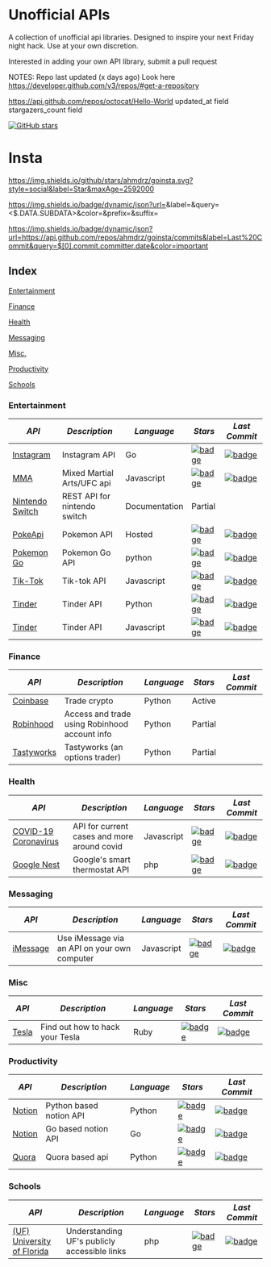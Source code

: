 # Unofficial APIs
A collection of unofficial api libraries. Designed to inspire your next Friday night hack. Use at your own discretion. 

Interested in adding your own API library, submit a pull request

NOTES: 
Repo last updated (x days ago) 
Look here https://developer.github.com/v3/repos/#get-a-repository

https://api.github.com/repos/octocat/Hello-World
updated_at field
stargazers_count field 

[![GitHub stars](https://img.shields.io/github/stars/Naereen/StrapDown.js.svg?style=social&label=Star&maxAge=2592000)](https://GitHub.com/Naereen/StrapDown.js/stargazers/)

# Insta
https://img.shields.io/github/stars/ahmdrz/goinsta.svg?style=social&label=Star&maxAge=2592000

https://img.shields.io/badge/dynamic/json?url=<URL>&label=<LABEL>&query=<$.DATA.SUBDATA>&color=<COLOR>&prefix=<PREFIX>&suffix=<SUFFIX>

https://img.shields.io/badge/dynamic/json?url=https://api.github.com/repos/ahmdrz/goinsta/commits&label=Last%20Commit&query=$[0].commit.committer.date&color=important

## Index
[Entertainment](#entertainment)

[Finance](#finance)

[Health](#health)

[Messaging](#messaging)

[Misc.](#misc)

[Productivity](#productivity)

[Schools](#schools)

### Entertainment
*API* | *Description* | *Language* | *Stars* | *Last Commit*
--- | --- | --- | --- | ---
[Instagram](https://github.com/ahmdrz/goinsta) | Instagram API | Go | [![badge](https://img.shields.io/github/stars/ahmdrz/goinsta.svg?style=social&label=Star&maxAge=2592000)](https://github.com/ahmdrz/goinsta/stargazers) | [![badge](https://img.shields.io/badge/dynamic/json?url=https://api.github.com/repos/ahmdrz/goinsta/commits&label=Last%20Commit&query=$[0].commit.committer.date&color=important)](https://github.com/ahmdrz/goinsta)
[MMA](https://github.com/valish/mma-api) | Mixed Martial Arts/UFC api | Javascript | [![badge](https://img.shields.io/github/stars/valish/mma-api.svg?style=social&label=Star&maxAge=2592000)](https://github.com/valish/mma-api/stargazers) | [![badge](https://img.shields.io/badge/dynamic/json?url=https://api.github.com/repos/valish/mma-api/commits&label=Last%20Commit&query=$[0].commit.committer.date&color=important)](https://github.com/valish/mma-api)
[Nintendo Switch](https://github.com/ZekeSnider/NintendoSwitchRESTAPI) | REST API for nintendo switch | Documentation | Partial 
[PokeApi](https://github.com/PokeAPI/pokeapi) | Pokemon API | Hosted | [![badge](https://img.shields.io/github/stars/ZekeSnider/NintendoSwitchRESTAPI.svg?style=social&label=Star&maxAge=2592000)](https://github.com/ZekeSnider/NintendoSwitchRESTAPI/stargazers) | [![badge](https://img.shields.io/badge/dynamic/json?url=https://api.github.com/repos/ZekeSnider/NintendoSwitchRESTAPI/commits&label=Last%20Commit&query=$[0].commit.committer.date&color=important)](https://github.com/ZekeSnider/NintendoSwitchRESTAPI)
[Pokemon Go](https://github.com/pogodevorg/pgoapi) | Pokemon Go API | python | [![badge](https://img.shields.io/github/stars/pogodevorg/pgoapi.svg?style=social&label=Star&maxAge=2592000)](https://github.com/pogodevorg/pgoapi/stargazers) | [![badge](https://img.shields.io/badge/dynamic/json?url=https://api.github.com/repos/pogodevorg/pgoapi/commits&label=Last%20Commit&query=$[0].commit.committer.date&color=important)](https://github.com/pogodevorg/pgoapi)
[Tik-Tok](https://github.com/szdc/tiktok-api) | Tik-tok API | Javascript | [![badge](https://img.shields.io/github/stars/szdc/tiktok-api.svg?style=social&label=Star&maxAge=2592000)](https://github.com/szdc/tiktok-api/stargazers) | [![badge](https://img.shields.io/badge/dynamic/json?url=https://api.github.com/repos/szdc/tiktok-api/commits&label=Last%20Commit&query=$[0].commit.committer.date&color=important)](https://github.com/szdc/tiktok-api)
[Tinder](https://github.com/fbessez/Tinder) | Tinder API | Python | [![badge](https://img.shields.io/github/stars/fbessez/Tinder.svg?style=social&label=Star&maxAge=2592000)](https://github.com/fbessez/Tinder/stargazers) | [![badge](https://img.shields.io/badge/dynamic/json?url=https://api.github.com/repos/fbessez/Tinder/commits&label=Last%20Commit&query=$[0].commit.committer.date&color=important)](https://github.com/fbessez/Tinder)
[Tinder](https://github.com/alkawryk/tinderjs) | Tinder API | Javascript | [![badge](https://img.shields.io/github/stars/alkawryk/tinderjs.svg?style=social&label=Star&maxAge=2592000)](https://github.com/alkawryk/tinderjs/stargazers) | [![badge](https://img.shields.io/badge/dynamic/json?url=https://api.github.com/repos/alkawryk/tinderjs/commits&label=Last%20Commit&query=$[0].commit.committer.date&color=important)](https://github.com/alkawryk/tinderjs)

### Finance

*API* | *Description* | *Language* | *Stars* | *Last Commit*
--- | --- | --- | --- | ---
[Coinbase](https://github.com/danpaquin/coinbasepro-python) | Trade crypto | Python | Active 
[Robinhood](https://github.com/robinhood-unofficial/pyrh) | Access and trade using Robinhood account info | Python | Partial
[Tastyworks](https://github.com/boyan-soubachov/tastyworks_api) | Tastyworks (an options trader) | Python | Partial

### Health

*API* | *Description* | *Language* | *Stars* | *Last Commit*
--- | --- | --- | --- | ---
[COVID-19 Coronavirus](https://github.com/NovelCOVID/API) | API for current cases and more around covid | Javascript | [![badge](https://img.shields.io/github/stars/NovelCOVID/API.svg?style=social&label=Star&maxAge=2592000)](https://github.com/NovelCOVID/API/stargazers) | [![badge](https://img.shields.io/badge/dynamic/json?url=https://api.github.com/repos/NovelCOVID/API/commits&label=Last%20Commit&query=$[0].commit.committer.date&color=important)](https://github.com/NovelCOVID/API)
[Google Nest](https://github.com/gboudreau/nest-api) | Google's smart thermostat API | php | [![badge](https://img.shields.io/github/stars/gboudreau/nest-api.svg?style=social&label=Star&maxAge=2592000)](https://github.com/gboudreau/nest-api/stargazers) | [![badge](https://img.shields.io/badge/dynamic/json?url=https://api.github.com/repos/gboudreau/nest-api/commits&label=Last%20Commit&query=$[0].commit.committer.date&color=important)](https://github.com/gboudreau/nest-api)

### Messaging 

*API* | *Description* | *Language* | *Stars* | *Last Commit*
--- | --- | --- | --- | ---
[iMessage](https://github.com/wtfaremyinitials/osa-imessage) | Use iMessage via an API on your own computer | Javascript | [![badge](https://img.shields.io/github/stars/osa-imessage.svg?style=social&label=Star&maxAge=2592000)](https://github.com/osa-imessage/stargazers) | [![badge](https://img.shields.io/badge/dynamic/json?url=https://api.github.com/repos/osa-imessage/commits&label=Last%20Commit&query=$[0].commit.committer.date&color=important)](https://github.com/osa-imessage)

### Misc

*API* | *Description* | *Language* | *Stars* | *Last Commit*
--- | --- | --- | --- | ---
[Tesla](https://github.com/timdorr/tesla-api) | Find out how to hack your Tesla | Ruby | [![badge](https://img.shields.io/github/stars/timdorr/tesla-api.svg?style=social&label=Star&maxAge=2592000)](https://github.com/timdorr/tesla-api/stargazers) | [![badge](https://img.shields.io/badge/dynamic/json?url=https://api.github.com/repos/timdorr/tesla-api/commits&label=Last%20Commit&query=$[0].commit.committer.date&color=important)](https://github.com/timdorr/tesla-api)

### Productivity 

*API* | *Description* | *Language* | *Stars* | *Last Commit*
--- | --- | --- | --- | ---
[Notion](https://github.com/jamalex/notion-py) | Python based notion API | Python | [![badge](https://img.shields.io/github/stars/jamalex/notion-py.svg?style=social&label=Star&maxAge=2592000)](https://github.com/jamalex/notion-py/stargazers) | [![badge](https://img.shields.io/badge/dynamic/json?url=https://api.github.com/repos/jamalex/notion-py/commits&label=Last%20Commit&query=$[0].commit.committer.date&color=important)](https://github.com/jamalex/notion-py)
[Notion](https://github.com/kjk/notionapi) | Go based notion API | Go | [![badge](https://img.shields.io/github/stars/kjk/notionapi.svg?style=social&label=Star&maxAge=2592000)](https://github.com/kjk/notionapi/stargazers) | [![badge](https://img.shields.io/badge/dynamic/json?url=https://api.github.com/repos/kjk/notionapi/commits&label=Last%20Commit&query=$[0].commit.committer.date&color=important)](https://github.com/kjk/notionapi)
[Quora](https://github.com/csu/quora-api) | Quora based api | Python | [![badge](https://img.shields.io/github/stars/csu/quora-api.svg?style=social&label=Star&maxAge=2592000)](https://github.com/csu/quora-api/stargazers) | [![badge](https://img.shields.io/badge/dynamic/json?url=https://api.github.com/repos/csu/quora-api/commits&label=Last%20Commit&query=$[0].commit.committer.date&color=important)](https://github.com/csu/quora-api)

### Schools

*API* | *Description* | *Language* | *Stars* | *Last Commit*
--- | --- | --- | --- | ---
[(UF) University of Florida](https://github.com/Rolstenhouse/uf_api) | Understanding UF's publicly accessible links | php | [![badge](https://img.shields.io/github/stars/Rolstenhouse/uf_api.svg?style=social&label=Star&maxAge=2592000)](https://github.com/Rolstenhouse/uf_api/stargazers) | [![badge](https://img.shields.io/badge/dynamic/json?url=https://api.github.com/repos/Rolstenhouse/uf_api/commits&label=Last%20Commit&query=$[0].commit.committer.date&color=important)](https://github.com/Rolstenhouse/uf_api)

